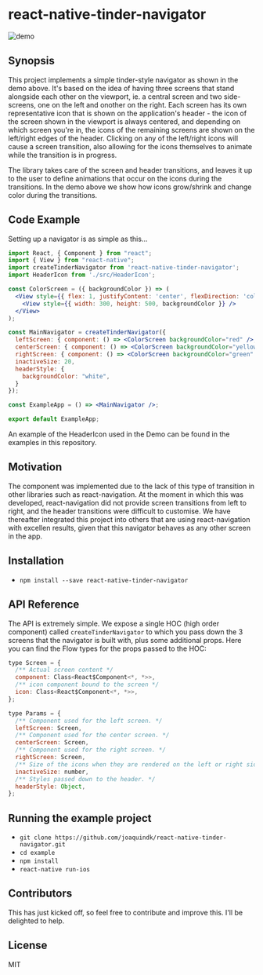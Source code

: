 # react-native-tinder-navigator
![demo](https://github.com/joaquindk/react-native-tinder-navigator/blob/master/navigatorDemo.gif)

## Synopsis

This project implements a simple tinder-style navigator as shown in the demo above. It's based on the idea of having three screens that stand alongside each other on the viewport, ie. a central screen and two side-screens, one on the left and onother on the right. Each screen has its own representative icon that is shown on the application's header - the icon of the screen shown in the viewport is always centered, and depending on which screen you're in, the icons of the remaining screens are shown on the left/right edges of the header. Clicking on any of the left/right icons will cause a screen transition, also allowing for the icons themselves to animate while the transition is in progress.

The library takes care of the screen and header transitions, and leaves it up to the user to define animations that occur on the icons during the transitions. In the demo above we show how icons grow/shrink and change color during the transitions.

## Code Example

Setting up a navigator is as simple as this...

```jsx
import React, { Component } from "react";
import { View } from "react-native";
import createTinderNavigator from 'react-native-tinder-navigator';
import HeaderIcon from './src/HeaderIcon';

const ColorScreen = ({ backgroundColor }) => (
  <View style={{ flex: 1, justifyContent: 'center', flexDirection: 'column', alignItems: 'center' }}>
    <View style={{ width: 300, height: 500, backgroundColor }} />
  </View>
);

const MainNavigator = createTinderNavigator({
  leftScreen: { component: () => <ColorScreen backgroundColor="red" />, icon: (props: any) => <HeaderIcon type="flag" {...props} /> },
  centerScreen: { component: () => <ColorScreen backgroundColor="yellow" />, icon: (props: any) => <HeaderIcon type="bed" {...props} /> },
  rightScreen: { component: () => <ColorScreen backgroundColor="green" />, icon: (props: any) => <HeaderIcon type="beer" {...props} /> },
  inactiveSize: 20,
  headerStyle: {
    backgroundColor: "white",
  }
});

const ExampleApp = () => <MainNavigator />;

export default ExampleApp;

```

An example of the HeaderIcon used in the Demo can be found in the examples in this repository.

## Motivation

The component was implemented due to the lack of this type of transition in other libraries such as react-navigation. At the moment in which this was developed, react-navigation did not provide screen transitions from left to right, and the header transitions were difficult to customise. We have thereafter integrated this project into others that are using react-navigation with excellen results, given that this navigator behaves as any other screen in the app.

## Installation

* `npm install --save react-native-tinder-navigator`

## API Reference

The API is extremely simple. We expose a single HOC (high order component) called `createTinderNavigator` to which you pass down the 3 screens that the navigator is built with, plus some additional props. Here you can find the Flow types for the props passed to the HOC:

```jsx
type Screen = {
  /** Actual screen content */
  component: Class<React$Component<*, *>>,
  /** icon component bound to the screen */
  icon: Class<React$Component<*, *>>,
};

type Params = {
  /** Component used for the left screen. */
  leftScreen: Screen,
  /** Component used for the center screen. */
  centerScreen: Screen,
  /** Component used for the right screen. */
  rightScreen: Screen,
  /** Size of the icons when they are rendered on the left or right side, as inactive components. */
  inactiveSize: number,
  /** Styles passed down to the header. */
  headerStyle: Object,
};
```
## Running the example project

* `git clone https://github.com/joaquindk/react-native-tinder-navigator.git`
* `cd example`
* `npm install`
* `react-native run-ios`

## Contributors

This has just kicked off, so feel free to contribute and improve this. I'll be delighted to help.

## License

MIT
